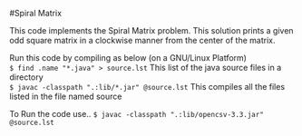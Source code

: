 #Spiral Matrix

This code implements the Spiral Matrix problem. This solution prints a given odd square matrix in a clockwise manner from the center of the matrix.

Run this code by compiling as below (on a GNU/Linux Platform)  
`$ find .name "*.java" > source.lst` This list of the java source files in a directory  
`$ javac -classpath ".:lib/*.jar" @source.lst` This compiles all the files listed in  the file named source

To Run the code use..
`$ javac -classpath ".:lib/opencsv-3.3.jar" @source.lst`
